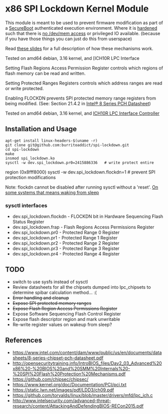 # x86 SPI Lockdown Kernel Module

This module is meant to be used to prevent firmware modification as part of a
[SecureBoot](https://www.rodsbooks.com/efi-bootloaders/controlling-sb.html) authenticated execution environment.
Where it is [hardened](https://pax.grsecurity.net/docs/pax-future.txt) such that there is [no /dev/mem access](https://en.wikibooks.org/wiki/Grsecurity/Appendix/Grsecurity_and_PaX_Configuration_Options#Deny_reading/writing_to_/dev/kmem,_/dev/mem,_and_/dev/port) or privileged
IO available. (because if you have those things you can just do this
from userspace)

Read [these slides](http://opensecuritytraining.info/IntroBIOS_files/Day2_03_Advanced%20x86%20-%20BIOS%20and%20SMM%20Internals%20-%20SPI%20Flash%20Protection%20Mechanisms.pdf) for a full description of how these mechanisms work.

Tested on amd64 debian, 3.16 kernel, and [ICH10R LPC Interface

Setting Flash Regions Access Permission Register controls which regions
of flash memory can be read and written.

Setting Protected Ranges Registers controls which address ranges are
read or write protected.

Enabling FLOCKDN prevents SPI protected memory range registers from being
modified. (See: Section 21.4.2 in [Intel® 8 Series PCH
Datasheet](https://www.intel.com/content/dam/www/public/us/en/documents/datasheets/8-series-chipset-pch-datasheet.pdf))

Tested on amd64 debian, 3.16 kernel, and [ICH10R LPC Interface
Controller](https://www.intel.ca/content/dam/doc/datasheet/io-controller-hub-10-family-datasheet.pdf)

## Installation and Usage

    apt-get install linux-headers-$(uname -r)
    git clone git@github.com:burritoaddict/spi-lockdown.git
    cd spi-lockdown
    make
    insmod spi_lockdown.ko
    sysctl -w dev.spi_lockdown.pr0=2415886336   # write protect entire
region (0x8fff8000)
    sysctl -w dev.spi_lockdown.flockdn=1        # prevent SPI protection
modifications

Note: flockdn cannot be disabled after running sysctl without a 'reset'.
[On some systems that means waking from sleep](https://support.apple.com/en-ca/HT204934)

### sysctl interfaces

* dev.spi_lockdown.flockdn - FLOCKDN bit in Hardware Sequencing Flash
  Status Register
* dev.spi_lockdown.frap - Flash Regions Access Permissions Register
* dev.spi_lockdown.pr0 - Protected Range 0 Register
* dev.spi_lockdown.pr1 - Protected Range 1 Register
* dev.spi_lockdown.pr2 - Protected Range 2 Register
* dev.spi_lockdown.pr3 - Protected Range 3 Register
* dev.spi_lockdown.pr4 - Protected Range 4 Register

## TODO

* switch to use sysfs instead of sysctl
* Review datasheets for all the chipsets dumped into lpc_chipsets to
  determine spibar calculation method... :(
* ~~Error handling and cleanup~~
* ~~Expose SPI protected memory ranges~~
* ~~Expose Flash Region Access Permissions Register~~
* Expose Software Sequencing Flash Control Register
* Expose flash descriptor region and mark unwritable
* Re-write register values on wakeup from sleep?

## References

* https://www.intel.com/content/dam/www/public/us/en/documents/datasheets/8-series-chipset-pch-datasheet.pdf
* http://opensecuritytraining.info/IntroBIOS_files/Day2_03_Advanced%20x86%20-%20BIOS%20and%20SMM%20Internals%20-%20SPI%20Flash%20Protection%20Mechanisms.pdf
* https://github.com/chipsec/chipsec/
* https://www.kernel.org/doc/Documentation/PCI/pci.txt
* https://static.lwn.net/images/pdf/LDD3/ch09.pdf
* https://github.com/torvalds/linux/blob/master/drivers/mfd/lpc_ich.c
* http://www.intelsecurity.com/advanced-threat-research/content/AttackingAndDefendingBIOS-RECon2015.pdf

